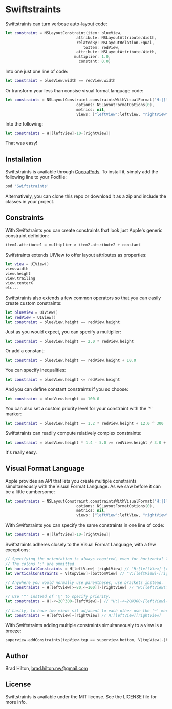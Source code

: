 # Swiftstraints

Swiftstraints can turn verbose auto-layout code:
```swift
let constraint = NSLayoutConstraint(item: blueView,
                               attribute: NSLayoutAttribute.Width,
                               relatedBy: NSLayoutRelation.Equal,
                                  toItem: redView,
                               attribute: NSLayoutAttribute.Width,
                              multiplier: 1.0,
                                constant: 0.0)
```
Into one just one line of code:
```swift
let constraint = blueView.width == redView.width
```
Or transform your less than consise visual format language code:
```swift
let constraints = NSLayoutConstraint.constraintsWithVisualFormat("H:|[leftView]-10-[rightView]|",
                               options: NSLayoutFormatOptions(0),
                               metrics: nil,
                               views: ["leftView":leftView, "rightView":rightView])
```
Into the following:
``` swift
let constraints = H|[leftView]-10-[rightView]|
```
That was easy!

## Installation

Swiftstraints is available through [CocoaPods](http://cocoapods.org). To install it, simply add the following line to your Podfile:
```ruby
pod 'Swiftstraints'
```
Alternatively, you can clone this repo or download it as a zip and include the classes in your project.

## Constraints

With Swiftstraints you can create constraints that look just Apple's generic constraint definition:
```swift
item1.attribute1 = multiplier × item2.attribute2 + constant
```
Swifstraints extends UIView to offer layout attributes as properties:
```swift
let view = UIView()
view.width
view.height
view.trailing
view.centerX
etc...
```
Swiftstraints also extends a few common operators so that you can easily create custom constraints:
```swift
let blueView = UIView()
let redView = UIView()
let constraint = blueView.height == redView.height
```
Just as you would expect, you can specify a multiplier:
```swift
let constraint = blueView.height == 2.0 * redView.height
```
Or add a constant:
```swift
let constraint = blueView.height == redView.height + 10.0
```
You can specify inequalities:
```swift
let constraint = blueView.height <= redView.height
```
And you can define constant constraints if you so choose:
```swift
let constraint = blueView.height == 100.0
```
You can also set a custom priority level for your constraint with the '^' marker:
```swift
let constraint = blueView.height == 1.2 * redView.height + 12.0 ^ 300
```
Swiftstraints can readily compute relatively complex constraints:
```swift
let constraint = blueView.height * 1.4 - 5.0 >= redView.height / 3.0 + 400 ^ 800
```
It's really easy.

## Visual Format Language

Apple provides an API that lets you create multiple constraints simultaneously with the Visual Format Language. As we saw before it can be a little cumbersome:
```swift
let constraints = NSLayoutConstraint.constraintsWithVisualFormat("H:|[leftView]-10-[rightView]|",
                               options: NSLayoutFormatOptions(0),
                               metrics: nil,
                               views: ["leftView":leftView, "rightView":rightView])
```
With Swiftstraints you can specify the same constraints in one line of code:
```swift
let constraints = H|[leftView]-10-[rightView]|
```
Swiftstraints adheres closely to the Visual Format Language, with a few exceptions:
```swift
// Specifying the orientation is always required, even for horizontal layouts. 
// The colons ':' are ommitted.
let horizontalConstraints = H[leftView]-[rightView] // "H:[leftView]-[rightView]"
let verticalConstraints = V[topView]-[bottomView] // "V:[leftView]-[rightView]"

// Anywhere you would normally use parentheses, use brackets instead.
let constraints = H[leftView[>=80,<=100]]-[rightView] // "H:[leftView(>=80,<=100)]-[rightView]"

// Use '^' instead of '@' to specify priority.
let constraints = H|-<=20^300-[leftView]-| // "H:|-<=20@300-[leftView]-|"

// Lastly, to have two views sit adjacent to each other use the '~' marker.
let constraints = H[leftView]~[rightView] // H:[leftView][rightView]
```
With Swiftstraints adding multiple constraints simultaneously to a view is a breeze:
```swift
superview.addConstraints(topView.top == superview.bottom, V|topView|-|bottomView|)
```

## Author

Brad Hilton, brad.hilton.nw@gmail.com

## License

Swiftstraints is available under the MIT license. See the LICENSE file for more info.
